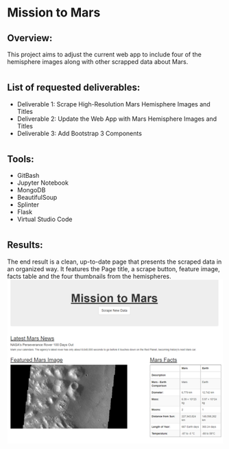 # Mission to Mars

## Overview:
This project aims to adjust the current web app to include four of the hemisphere images along with other scrapped data about Mars.
#
## List of requested deliverables:
- Deliverable 1: Scrape High-Resolution Mars Hemisphere Images and Titles
- Deliverable 2: Update the Web App with Mars Hemisphere Images and Titles
- Deliverable 3: Add Bootstrap 3 Components

#
## Tools:
- GitBash
- Jupyter Notebook
- MongoDB
- BeautifulSoup
- Splinter
- Flask
- Virtual Studio Code
#
## Results: 
The end result is a clean, up-to-date page that presents the scraped data in an organized way. It features the Page title, a scrape button, feature image, facts table and the four thumbnails from the hemispheres.
![Image](/PNG/Index_result.png)
